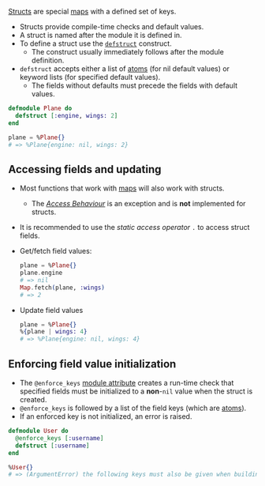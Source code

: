 [Structs][getting-started] are special [maps][maps] with a defined set of keys.

- Structs provide compile-time checks and default values.
- A struct is named after the module it is defined in.
- To define a struct use the [`defstruct`][docs-defstruct] construct.
  - The construct usually immediately follows after the module definition.
- `defstruct` accepts either a list of [atoms][atom] (for nil default values) or keyword lists (for specified default values).
  - The fields without defaults must precede the fields with default values.

```elixir
defmodule Plane do
  defstruct [:engine, wings: 2]
end

plane = %Plane{}
# => %Plane{engine: nil, wings: 2}
```

## Accessing fields and updating

- Most functions that work with [maps][maps] will also work with structs.
  - The [_Access Behaviour_][access-behaviour] is an exception and is **not** implemented for structs.
- It is recommended to use the _static access operator_ `.` to access struct fields.

- Get/fetch field values:

  ```elixir
  plane = %Plane{}
  plane.engine
  # => nil
  Map.fetch(plane, :wings)
  # => 2
  ```

- Update field values

  ```elixir
  plane = %Plane{}
  %{plane | wings: 4}
  # => %Plane{engine: nil, wings: 4}
  ```

## Enforcing field value initialization

- The `@enforce_keys` [module attribute][attribute] creates a run-time check that specified fields must be initialized to a **non**-`nil` value when the struct is created.
- `@enforce_keys` is followed by a list of the field keys (which are [atoms][atom]).
- If an enforced key is not initialized, an error is raised.

```elixir
defmodule User do
  @enforce_keys [:username]
  defstruct [:username]
end

%User{}
# => (ArgumentError) the following keys must also be given when building struct User: [:username]
```

[atom]: https://elixir-lang.org/getting-started/basic-types.html#atoms
[access-behaviour]: https://hexdocs.pm/elixir/Access.html#content
[attribute]: https://elixir-lang.org/getting-started/module-attributes.html
[maps]: https://hexdocs.pm/elixir/Map.html#content
[getting-started]: https://elixir-lang.org/getting-started/structs.html
[docs-defstruct]: https://hexdocs.pm/elixir/Kernel.html#defstruct/1
